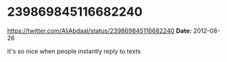 # 239869845116682240
https://twitter.com/AliAbdaal/status/239869845116682240
**Date:** 2012-08-26

It's so nice when people instantly reply to texts
